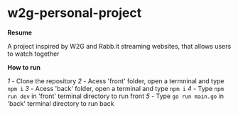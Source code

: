 # w2g-personal-project

**Resume**

A project inspired by W2G and Rabb.it streaming websites, that allows users to watch together

**How to run**

*1* - Clone the repository
*2* - Acess 'front' folder, open a termninal and type `npm i`
*3* - Acess 'back' folder, open a terminal and type `npm i`
*4* - Type `npm run dev` in 'front' terminal directory to run front
*5* - Type `go run main.go` in 'back' terminal directory to run back
